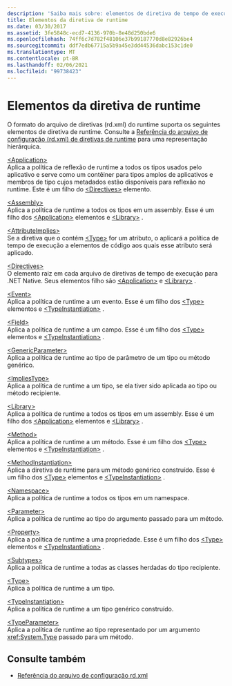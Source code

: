 ```yaml
---
description: 'Saiba mais sobre: elementos de diretiva de tempo de execução'
title: Elementos da diretiva de runtime
ms.date: 03/30/2017
ms.assetid: 3fe5848c-ecd7-4136-970b-8e48d250bde6
ms.openlocfilehash: 74ff6c7d782f48106e37b99187770d8e82926be4
ms.sourcegitcommit: ddf7edb67715a5b9a45e3dd44536dabc153c1de0
ms.translationtype: MT
ms.contentlocale: pt-BR
ms.lasthandoff: 02/06/2021
ms.locfileid: "99738423"
---
```

# <a name="runtime-directive-elements"></a>Elementos da diretiva de runtime

O formato do arquivo de diretivas (rd.xml) do runtime suporta os seguintes elementos de diretiva de runtime. Consulte a [Referência do arquivo de configuração (rd.xml) de diretivas de runtime](runtime-directives-rd-xml-configuration-file-reference.md) para uma representação hierárquica.  
  
 [\<Application>](application-element-net-native.md)  
 Aplica a política de reflexão de runtime a todos os tipos usados pelo aplicativo e serve como um contêiner para tipos amplos de aplicativos e membros de tipo cujos metadados estão disponíveis para reflexão no runtime. Este é um filho do [\<Directives>](directives-element-net-native.md) elemento.  
  
 [\<Assembly>](assembly-element-net-native.md)  
 Aplica a política de runtime a todos os tipos em um assembly. Esse é um filho dos [\<Application>](application-element-net-native.md) elementos e [\<Library>](library-element-net-native.md) .  
  
 [\<AttributeImplies>](attributeimplies-element-net-native.md)  
 Se a diretiva que o contém [\<Type>](type-element-net-native.md) for um atributo, o aplicará a política de tempo de execução a elementos de código aos quais esse atributo será aplicado.  
  
 [\<Directives>](directives-element-net-native.md)  
 O elemento raiz em cada arquivo de diretivas de tempo de execução para .NET Native. Seus elementos filho são [\<Application>](application-element-net-native.md) e [\<Library>](library-element-net-native.md) .  
  
 [\<Event>](event-element-net-native.md)  
 Aplica a política de runtime a um evento. Esse é um filho dos [\<Type>](type-element-net-native.md) elementos e [\<TypeInstantiation>](typeinstantiation-element-net-native.md) .  
  
 [\<Field>](field-element-net-native.md)  
 Aplica a política de runtime a um campo. Esse é um filho dos [\<Type>](type-element-net-native.md) elementos e [\<TypeInstantiation>](typeinstantiation-element-net-native.md) .  
  
 [\<GenericParameter>](genericparameter-element-net-native.md)  
 Aplica a política de runtime ao tipo de parâmetro de um tipo ou método genérico.  
  
 [\<ImpliesType>](impliestype-element-net-native.md)  
 Aplica a política de runtime a um tipo, se ela tiver sido aplicada ao tipo ou método recipiente.  
  
 [\<Library>](library-element-net-native.md)  
 Aplica a política de runtime a todos os tipos em um assembly. Esse é um filho dos [\<Application>](application-element-net-native.md) elementos e [\<Library>](library-element-net-native.md) .  
  
 [\<Method>](method-element-net-native.md)  
 Aplica a política de runtime a um método. Esse é um filho dos [\<Type>](type-element-net-native.md) elementos e [\<TypeInstantiation>](typeinstantiation-element-net-native.md) .  
  
 [\<MethodInstantiation>](methodinstantiation-element-net-native.md)  
 Aplica a diretiva de runtime para um método genérico construído. Esse é um filho dos [\<Type>](type-element-net-native.md) elementos e [\<TypeInstantiation>](typeinstantiation-element-net-native.md) .  
  
 [\<Namespace>](namespace-element-net-native.md)  
 Aplica a política de runtime a todos os tipos em um namespace.  
  
 [\<Parameter>](parameter-element-net-native.md)  
 Aplica a política de runtime ao tipo do argumento passado para um método.  
  
 [\<Property>](property-element-net-native.md)  
 Aplica a política de runtime a uma propriedade. Esse é um filho dos [\<Type>](type-element-net-native.md) elementos e [\<TypeInstantiation>](typeinstantiation-element-net-native.md) .  
  
 [\<Subtypes>](subtypes-element-net-native.md)  
 Aplica a política de runtime a todas as classes herdadas do tipo recipiente.  
  
 [\<Type>](type-element-net-native.md)  
 Aplica a política de runtime a um tipo.  
  
 [\<TypeInstantiation>](typeinstantiation-element-net-native.md)  
 Aplica a política de runtime a um tipo genérico construído.  
  
 [\<TypeParameter>](typeparameter-element-net-native.md)  
 Aplica a política de runtime ao tipo representado por um argumento <xref:System.Type> passado para um método.  
  
## <a name="see-also"></a>Consulte também

- [Referência do arquivo de configuração rd.xml](runtime-directives-rd-xml-configuration-file-reference.md)
